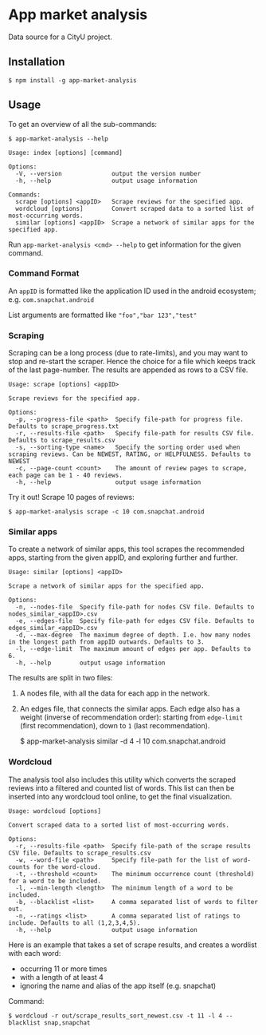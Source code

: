 # App market analysis

Data source for a CityU project.

## Installation

```
$ npm install -g app-market-analysis
```

## Usage

To get an overview of all the sub-commands:

    $ app-market-analysis --help
    
    Usage: index [options] [command]
    
    Options:
      -V, --version              output the version number
      -h, --help                 output usage information
    
    Commands:
      scrape [options] <appID>   Scrape reviews for the specified app.
      wordcloud [options]        Convert scraped data to a sorted list of most-occurring words.
      similar [options] <appID>  Scrape a network of similar apps for the specified app.


Run `app-market-analysis <cmd> --help` to get information for the given command.

### Command Format

An `appID` is formatted like the application ID used in the android ecosystem; e.g. `com.snapchat.android`

List arguments are formatted like `"foo","bar 123","test"`

### Scraping

Scraping can be a long process (due to rate-limits), and you may want to stop and re-start the scraper. 
Hence the choice for a file which keeps track of the last page-number. The results are appended as rows to a CSV file.

    Usage: scrape [options] <appID>
    
    Scrape reviews for the specified app.
    
    Options:
      -p, --progress-file <path>  Specify file-path for progress file. Defaults to scrape_progress.txt
      -r, --results-file <path>   Specify file-path for results CSV file. Defaults to scrape_results.csv
      -s, --sorting-type <name>   Specify the sorting order used when scraping reviews. Can be NEWEST, RATING, or HELPFULNESS. Defaults to NEWEST
      -c, --page-count <count>    The amount of review pages to scrape, each page can be 1 - 40 reviews.
      -h, --help                  output usage information

Try it out! Scrape 10 pages of reviews:

    $ app-market-analysis scrape -c 10 com.snapchat.android


### Similar apps

To create a network of similar apps, this tool scrapes the recommended apps,
 starting from the given appID, and exploring further and further.
    
    Usage: similar [options] <appID>
    
    Scrape a network of similar apps for the specified app.
    
    Options:
      -n, --nodes-file  Specify file-path for nodes CSV file. Defaults to nodes_similar_<appID>.csv
      -e, --edges-file  Specify file-path for edges CSV file. Defaults to edges_similar_<appID>.csv
      -d, --max-degree  The maximum degree of depth. I.e. how many nodes in the longest path from appID outwards. Defaults to 3.
      -l, --edge-limit  The maximum amount of edges per app. Defaults to 6.
      -h, --help        output usage information

The results are split in two files:

1) A nodes file, with all the data for each app in the network.
2) An edges file, that connects the similar apps. Each edge also has a weight (inverse of recommendation order): 
 starting from `edge-limit` (first recommendation), down to `1` (last recommendation).


    $ app-market-analysis similar -d 4 -l 10 com.snapchat.android


### Wordcloud

The analysis tool also includes this utility which converts the scraped reviews
 into a filtered and counted list of words. 
This list can then be inserted into any wordcloud tool online, to get the final visualization.

    Usage: wordcloud [options]
    
    Convert scraped data to a sorted list of most-occurring words.
    
    Options:
      -r, --results-file <path>  Specify file-path of the scrape results CSV file. Defaults to scrape_results.csv
      -w, --word-file <path>     Specify file-path for the list of word-counts for the word-cloud.
      -t, --threshold <count>    The minimum occurrence count (threshold) for a word to be included.
      -l, --min-length <length>  The minimum length of a word to be included.
      -b, --blacklist <list>     A comma separated list of words to filter out.
      -n, --ratings <list>       A comma separated list of ratings to include. Defaults to all (1,2,3,4,5).
      -h, --help                 output usage information

Here is an example that takes a set of scrape results, and creates a wordlist with each word:

- occurring 11 or more times
- with a length of at least 4
- ignoring the name and alias of the app itself (e.g. snapchat)

Command:

    $ wordcloud -r out/scrape_results_sort_newest.csv -t 11 -l 4 --blacklist snap,snapchat

